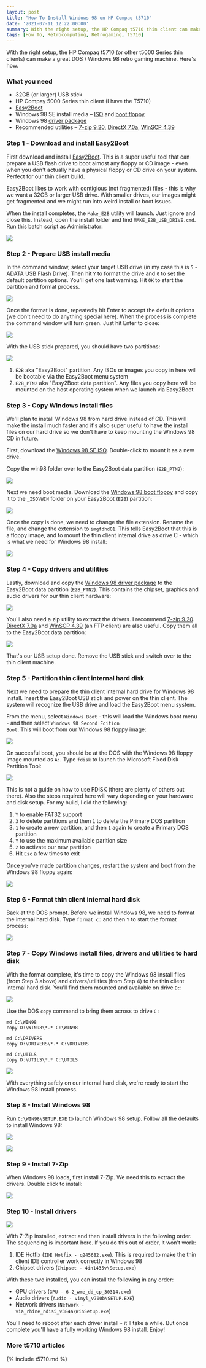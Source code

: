 ```yaml
---
layout: post
title: "How To Install Windows 98 on HP Compaq t5710"
date: '2021-07-11 12:22:00:00'
summary: With the right setup, the HP Compaq t5710 thin client can make a great DOS / Windows 98 retro gaming machine. Here's how ...
tags: [How To, Retrocomputing, Retrogaming, t5710]
---
```


With the right setup, the HP Compaq t5710 (or other t5000 Series thin clients) can make a great DOS / Windows 98 retro gaming machine. Here's how.


### What you need

* 32GB (or larger) USB stick
* HP Compay 5000 Series thin client (I have the T5710)
* <a href="https://easy2boot.xyz/download/" target="_blank">Easy2Boot</a>
* Windows 98 SE install media – <a href="https://winworldpc.com/product/windows-98/98-second-edition" target="_blank">ISO</a> and <a href="https://winworldpc.com/product/microsoft-windows-boot-disk/98-se" target="_blank">boot floppy</a>
* Windows 98 <a href="https://mega.nz/file/LgYDhKDA#7upam9AIguSzKWAvV_ENg7_SnWvWNCpYYwAnF94eUpU" target="_blank">driver package</a>
* Recommended utilities – <a href="https://www.7-zip.org/download.html" target="_blank">7-zip 9.20</a>, <a href="http://falconfly.3dfx.pl/directx.htm" target="_blank">DirectX 7.0a</a>, <a href="https://sourceforge.net/projects/winscp/files/WinSCP/4.3.9/" target="_blank">WinSCP 4.39</a> 


### Step 1 - Download and install Easy2Boot

First download and install <a href="https://easy2boot.xyz/download/" target="_blank">Easy2Boot</a>. This is a super useful tool that can prepare a USB flash drive to boot almost any floppy or CD image - even when you don't actually have a physical floppy or CD drive on your system. Perfect for our thin client build.

Easy2Boot likes to work with contigious (not fragmented) files - this is why we want a 32GB or larger USB drive. With smaller drives, our images might get fragmented and we might run into weird install or boot issues.

When the install completes, the <code>Make_E2B</code> utility will launch. Just ignore and close this. Instead, open the install folder and find <code>MAKE_E2B_USB_DRIVE.cmd</code>. Run this batch script as Administrator:

![](/img/posts/easy2boot-make_e2b_usb_drive.png)


### Step 2 - Prepare USB install media

In the command window, select your target USB drive (in my case this is <code>5</code> - ADATA USB Flash Drive). Then hit <code>Y</code> to format the drive and <code>0</code> to set the default partition options. You'll get one last warning. Hit <code>OK</code> to start the partition and format process.

![](/img/posts/easy2boot-make-usb-drive-selection.png)

Once the format is done, repeatedly hit Enter to accept the default options (we don't need to do anything special here). When the process is complete the command window will turn green. Just hit Enter to close:

![](/img/posts/easy2boot-usb-preparation-complete.png)

With the USB stick prepared, you should have two partitions:

![](/img/posts/easy2boot-usb-e2b-e2b_ptn2-partitions.png)

1. <code>E2B</code> aka "Easy2Boot" partition. Any ISOs or images you copy in here will be bootable via the Easy2Boot menu system
2. <code>E2B_PTN2</code> aka "Easy2Boot data partition". Any files you copy here will be mounted on the host operating system when we launch via Easy2Boot


### Step 3 - Copy Windows install files

We'll plan to install Windows 98 from hard drive instead of CD. This will make the install much faster and it's also super useful to have the install files on our hard drive so we don't have to keep mounting the Windows 98 CD in future.

First, download the <a href="https://winworldpc.com/product/windows-98/98-second-edition" target="_blank">Windows 98 SE ISO</a>. Double-click to mount it as a new drive.

Copy the win98 folder over to the Easy2Boot data partition (<code>E2B_PTN2</code>):

![](/img/posts/easy2boot-copy-windows98-install-iso-setup-files.png)

Next we need boot media. Download the <a href="https://winworldpc.com/product/microsoft-windows-boot-disk/98-se" target="_blank">Windows 98 boot floppy</a> and copy it to the <code>\_ISO\WIN</code> folder on your Easy2Boot (<code>E2B</code>) partition:

![](/img/posts/easy2boot-copy-windows98-boot-floppy-disk-image.png)

Once the copy is done, we need to change the file extension. Rename the file, and change the extension to <code>imgfdhd01</code>. This tells Easy2Boot that this is a floppy image, and to mount the thin client internal drive as drive C - which is what we need for Windows 98 install:

![](/img/posts/easy2boot-rename-windows98-boot-floppy-disk-image.png)


### Step 4 - Copy drivers and utilities

Lastly, download and copy the <a href="https://mega.nz/file/LgYDhKDA#7upam9AIguSzKWAvV_ENg7_SnWvWNCpYYwAnF94eUpU" target="_blank">Windows 98 driver package</a> to the Easy2Boot data partition (<code>E2B_PTN2</code>). This contains the chipset, graphics and audio drivers for our thin client hardware:

![](/img/posts/easy2boot-copy-drivers.png)

You'll also need a zip utility to extract the drivers. I recommend <a href="https://www.7-zip.org/download.html" target="_blank">7-zip 9.20</a>. <a href="http://falconfly.3dfx.pl/directx.htm" target="_blank">DirectX 7.0a</a> and <a href="https://sourceforge.net/projects/winscp/files/WinSCP/4.3.9/" target="_blank">WinSCP 4.39</a> (an FTP client) are also useful. Copy them all to the Easy2Boot data partition:

![](/img/posts/easy2boot-copy-utils-utilities.png)

That's our USB setup done. Remove the USB stick and switch over to the thin client machine.


### Step 5 - Partition thin client internal hard disk

Next we need to prepare the thin client internal hard drive for Windows 98 install. Insert the Easy2Boot USB stick and power on the thin client. The system will recognize the USB drive and load the Easy2Boot menu system.

From the menu, select <code>Windows Boot</code> - this will load the Windows boot menu - and then select <code>Windows 98 Second Edition Boot</code>. This will boot from our Windows 98 floppy image:

![](/img/posts/easy2boot-windows-boot-menu.png)

On succesful boot, you should be at the DOS with the Windows 98 floppy image mounted as <code>A:</code>. Type <code>fdisk</code> to launch the Microsoft Fixed Disk Partition Tool:

![](/img/posts/t5000-t5710-windows-98-install-fdisk.png)

This is not a guide on how to use FDISK (there are plenty of others out there). Also the steps required here will vary depending on your hardware and disk setup. For my build, I did the following:

1. <code>Y</code> to enable FAT32 support
2. <code>3</code> to delete partitions and then <code>1</code> to delete the Primary DOS partition
3. <code>1</code> to create a new partition, and then <code>1</code> again to create a Primary DOS partition
4. <code>Y</code> to use the maximum available parition size
5. <code>2</code> to activate our new partition</code>
6. Hit <code>Esc</code> a few times to exit

Once you've made partition changes, restart the system and boot from the Windows 98 floppy again:

![](/img/posts/t5000-t5710-windows-98-install-fdisk-restart.png)


### Step 6 - Format thin client internal hard disk

Back at the DOS prompt. Before we install Windows 98, we need to format the internal hard disk. Type <code>format c:</code> and then <code>Y</code> to start the format process:

![](/img/posts/t5000-t5710-windows-98-install-format-internal-hard-drive-disk.png)


### Step 7 - Copy Windows install files, drivers and utilities to hard disk

With the format complete, it's time to copy the Windows 98 install files (from Step 3 above) and drivers/utilities (from Step 4) to the thin client internal hard disk. You'll find them mounted and available on drive <code>D:</code>:

![](/img/posts/t5000-t5710-windows-98-install-show-easy2boot-mounted-file-system.png)

Use the DOS <code>copy</code> command to bring them across to drive <code>C:</code>

```
md C:\WIN98
copy D:\WIN98\*.* C:\WIN98

md C:\DRIVERS
copy D:\DRIVERS\*.* C:\DRIVERS

md C:\UTILS
copy D:\UTILS\*.* C:\UTILS
```

![](/img/posts/t5000-t5710-windows-98-install-copy-windows-98-install-setup-files.png)

With everything safely on our internal hard disk, we're ready to start the Windows 98 install process.


### Step 8 - Install Windows 98

Run <code>C:\WIN98\SETUP.EXE</code> to launch Windows 98 setup. Follow all the defaults to install Windows 98:

![](/img/posts/t5000-t5710-windows-98-install-windows-98-install-1.png)

![](/img/posts/t5000-t5710-windows-98-install-windows-98-install-2.png)


### Step 9 - Install 7-Zip

When Windows 98 loads, first install 7-Zip. We need this to extract the drivers. Double click to install:

![](/img/posts/t5000-t5710-windows-98-install-windows-98-install-7zip-7-zip.png)


### Step 10 - Install drivers

![](/img/posts/t5000-t5710-windows-98-install-windows-98-install-drivers.png)

With 7-Zip installed, extract and then install drivers in the following order. The sequencing is important here. If you do this out of order, it won't work:

1. IDE Hotfix (<code>IDE Hotfix - q245682.exe</code>). This is required to make the thin client IDE controller work correctly in Windows 98
2. Chipset drivers (<code>Chipset - 4in1435v\Setup.exe</code>)

With these two installed, you can install the following in any order:

* GPU drivers (<code>GPU - 6-2_wme_dd_cp_30314.exe</code>)
* Audio drivers (<code>Audio - vinyl_v700b\SETUP.EXE</code>)
* Network drivers (<code>Network - via_rhine_ndis5_v384a\WinSetup.exe</code>)

You'll need to reboot after each driver install - it'll take a while. But once complete you'll have a fully working Windows 98 install. Enjoy!


### More t5710 articles

{% include t5710.md %}

